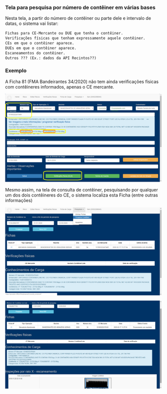 ### Tela para pesquisa por número de contêiner em várias bases


Nesta tela, a partir do número de contêiner ou parte dele e intervalo de datas, o sistema vai listar:

    Fichas para CE-Mercante ou DUE que tenha o contêiner.
    Verificações físicas que tenham expressamente aquele contêiner.
    CEs em que o contêiner aparece.
    DUEs em que o contêiner aparece.
    Escaneamentos do contêiner.
    Outros ??? (Ex.: dados da API Recintos??)

###  Exemplo    

A Ficha 81 (FMA Bandeirantes 34/2020) não tem ainda verificações físicas 
com contêineres informados, apenas o CE mercante.

![Consulta Container](../images/consultacontainer.png)

Mesmo assim, na tela de consulta de contêiner, pesquisando por qualquer um dos dois 
contêineres do CE, o sistema localiza esta Ficha (entre outras informações)

![Consulta Container](../images/consultacontainer1.png)

![Consulta Container](../images/consultacontainer2.png)
